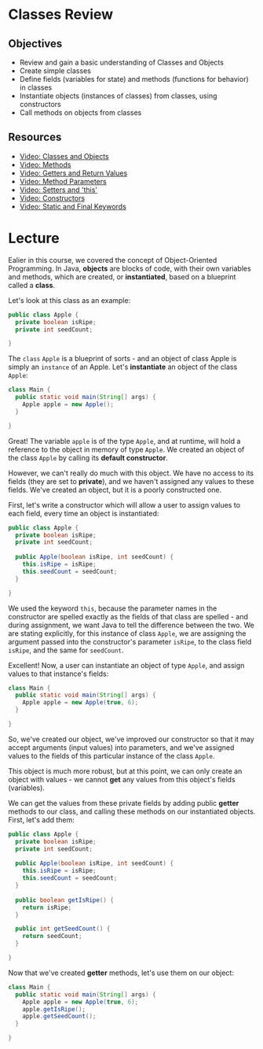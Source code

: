 # Classes Review

## Objectives
* Review and gain a basic understanding of Classes and Objects
* Create simple classes
* Define fields (variables for state) and methods (functions for behavior) in classes  
* Instantiate objects (instances of classes) from classes, using constructors
* Call methods on objects from classes

## Resources
* [Video: Classes and Objects](http://www.youtube.com/watch?v=OHw2t8BaIUg)
* [Video: Methods](http://www.youtube.com/watch?v=-eoNHtILOs4)
* [Video: Getters and Return Values](http://www.youtube.com/watch?v=foX28s2Qw0w)
* [Video: Method Parameters](http://www.youtube.com/watch?v=fXVI4xuvozg)
* [Video: Setters and 'this'](http://www.youtube.com/watch?v=x-gBJ6q3Ufc)
* [Video: Constructors](http://www.youtube.com/watch?v=oSiN1J_G01Q)
* [Video: Static and Final Keywords](http://www.youtube.com/watch?v=yImBET6EO8c)

# Lecture

Ealier in this course, we covered the concept of Object-Oriented Programming. In Java, **objects** are blocks of code, with their own variables and methods, which are created, or **instantiated**, based on a blueprint called a **class**.

Let's look at this class as an example:

```java
public class Apple {
  private boolean isRipe;
  private int seedCount;

}
```

The ```class``` ```Apple``` is a blueprint of sorts - and an object of class Apple is simply an ```instance``` of an Apple. Let's **instantiate** an object of the class ```Apple```:

```java
class Main {
  public static void main(String[] args) {
    Apple apple = new Apple();
  }

}
```

Great! The variable ```apple``` is of the type ```Apple```, and at runtime, will hold a reference to the object in memory of type ```Apple```. We created an object of the class ```Apple``` by calling its **default constructor**.

However, we can't really do much with this object. We have no access to its fields (they are set to **private**), and we haven't assigned any values to these fields. We've created an object, but it is a poorly constructed one.

First, let's write a constructor which will allow a user to assign values to each field, every time an object is instantiated:

```java
public class Apple {
  private boolean isRipe;
  private int seedCount;
  
  public Apple(boolean isRipe, int seedCount) {
    this.isRipe = isRipe;
    this.seedCount = seedCount;
  }

}
```

We used the keyword ```this```, because the parameter names in the constructor are spelled exactly as the fields of that class are spelled - and during assignment, we want Java to tell the difference between the two. We are stating explicitly, for this instance of class ```Apple```, we are assigning the argument passed into the constructor's parameter ```isRipe```, to the class field ```isRipe```, and the same for ```seedCount```.

Excellent! Now, a user can instantiate an object of type ```Apple```, and assign values to that instance's fields:

```java
class Main {
  public static void main(String[] args) {
    Apple apple = new Apple(true, 6);
  }

}
```

So, we've created our object, we've improved our constructor so that it may accept arguments (input values) into parameters, and we've assigned values to the fields of this particular instance of the class ```Apple```.

This object is much more robust, but at this point, we can only create an object with values - we cannot **get** any values from this object's fields (variables).

We can get the values from these private fields by adding public **getter** methods to our class, and calling these methods on our instantiated objects. First, let's add them:

```java
public class Apple {
  private boolean isRipe;
  private int seedCount;
  
  public Apple(boolean isRipe, int seedCount) {
    this.isRipe = isRipe;
    this.seedCount = seedCount;
  }
  
  public boolean getIsRipe() {
    return isRipe;
  }

  public int getSeedCount() {
    return seedCount;
  }

}
```

Now that we've created **getter** methods, let's use them on our object:

```java
class Main {
  public static void main(String[] args) {
    Apple apple = new Apple(true, 6);
    apple.getIsRipe();
    apple.getSeedCount();
  }

}
```
